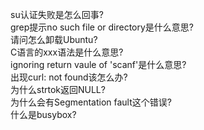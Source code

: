 su认证失败是怎么回事?<br>
grep提示no such file or directory是什么意思?<br>
请问怎么卸载Ubuntu?<br>
C语言的xxx语法是什么意思?<br>
ignoring return vaule of 'scanf'是什么意思?<br>
出现curl: not found该怎么办?<br>
为什么strtok返回NULL?<br>
为什么会有Segmentation fault这个错误?<br>
什么是busybox?<br>
